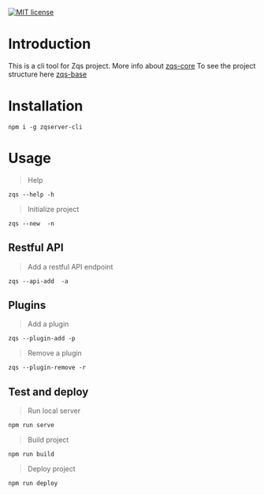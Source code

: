 
[![MIT license](http://img.shields.io/badge/license-MIT-brightgreen.svg)](http://opensource.org/licenses/MIT)

# Introduction
This is a cli tool for Zqs project.
More info about [zqs-core](https://github.com/ToolsZhang/zqs-core)
To see the project structure here [zqs-base](https://github.com/ToolsZhang/zqs-base)

# Installation
```
npm i -g zqserver-cli
```

# Usage

> Help
```
zqs --help -h
```

> Initialize project
```
zqs --new  -n
```

## Restful API

> Add a restful API endpoint
```
zqs --api-add  -a
```

## Plugins

> Add a plugin
```
zqs --plugin-add -p
```

> Remove a plugin
```
zqs --plugin-remove -r
```

## Test and deploy

> Run local server
```
npm run serve
```

> Build project
```
npm run build
```

> Deploy project
```
npm run deploy
```
